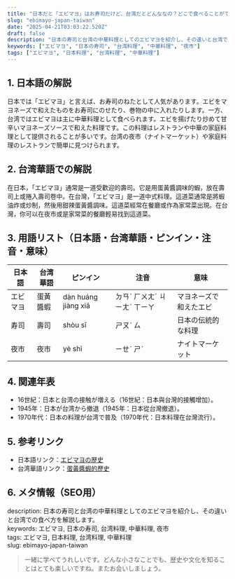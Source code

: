 ```yaml
---
title: "日本だと「エビマヨ」はお寿司だけど、台湾だとどんななの？どこで食べることができますか？"
slug: "ebimayo-japan-taiwan"
date: "2025-04-21T03:03:22.520Z"
draft: false
description: "日本の寿司と台湾の中華料理としてのエビマヨを紹介し、その違いと台湾での食べ方を解説します。"
keywords: ["エビマヨ", "日本の寿司", "台湾料理", "中華料理", "夜市"]
tags: ["エビマヨ", "日本料理", "台湾料理", "中華料理"]
---
```


## 1. 日本語の解説  
日本では「エビマヨ」と言えば、お寿司のねたとして人気があります。エビをマヨネーズで和えたものをお寿司にのせたり、巻物の中に入れたりします。一方、台湾ではエビマヨは主に中華料理として食べられます。エビを揚げたり炒めて甘辛いマヨネーズソースで和えた料理です。この料理はレストランや中華の家庭料理として提供されることが多いです。台湾の夜市（ナイトマーケット）や家庭料理のレストランで簡単に見つけられます。

## 2. 台湾華語での解説  
在日本，「エビマヨ」通常是一道受歡迎的壽司。它是用蛋黃醬調味的蝦，放在壽司上或捲入壽司卷中。在台灣，「エビマヨ」是一道中式料理。這道菜通常是將蝦油炸或炒制，然後用甜辣蛋黃醬調味。這道菜經常在餐廳或作為家常菜出現。在台灣，你可以在夜市或是家常菜的餐廳輕易找到這道菜。

## 3. 用語リスト（日本語・台湾華語・ピンイン・注音・意味）  
| 日本語 | 台湾華語 | ピンイン | 注音 | 意味 |
|--------|----------|----------|------|------|
| エビマヨ | 蛋黃醬蝦 | dàn huáng jiàng xiā | ㄉㄢˋ ㄏㄨㄤˊ ㄐㄧㄤˋ ㄒㄧㄚ | マヨネーズで和えたエビ |
| 寿司 | 壽司 | shòu sī | ㄕㄡˋ ㄙ | 日本の伝統的な料理 |
| 夜市 | 夜市 | yè shì | ㄧㄝˋ ㄕˋ | ナイトマーケット |

## 4. 関連年表  
- 16世紀：日本と台湾の接触が増える（16世紀：日本與台灣的接觸增加）。
- 1945年：日本が台湾から撤退（1945年：日本從台灣撤退）。
- 1970年代：日本の料理が台湾で普及（1970年代：日本料理在台灣流行）。

## 5. 参考リンク  
- 日本語リンク：[エビマヨの歴史](https://www.example.com/jp/ebimayo)
- 台湾華語リンク：[蛋黃醬蝦的歷史](https://www.example.com/tw/danhuangjiangxia)

## 6. メタ情報（SEO用）  
description: 日本の寿司と台湾の中華料理としてのエビマヨを紹介し、その違いと台湾での食べ方を解説します。  
keywords: エビマヨ, 日本の寿司, 台湾料理, 中華料理, 夜市  
tags: エビマヨ, 日本料理, 台湾料理, 中華料理  
slug: ebimayo-japan-taiwan

> 一緒に学べてうれしいです。どんな小さなことでも、歴史や文化を知ることはとても楽しいですね。またお会いしましょう。
